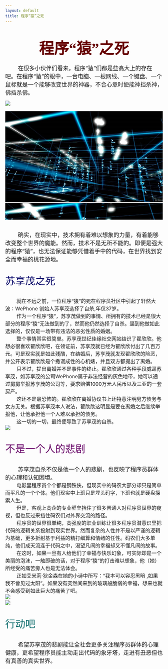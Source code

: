 ```yaml
---
layout: default
title: 程序“猿”之死
---
```


# <center><font size="7" font face="楷体" font color="#660000">程序“猿”之死</font></center>

<font size="4">&nbsp;&nbsp;&nbsp;&nbsp;&nbsp;&nbsp;&nbsp;&nbsp;在很多小伙伴们看来，程序“猿”们都是些高大上的存在吧。在程序“猿”的眼中，一台电脑、一根网线、一个键盘、一个鼠标就是一个能够改变世界的神器，不合心意时便能神挡杀神，佛挡杀佛。</font><br>

![](https://ss2.baidu.com/6ONYsjip0QIZ8tyhnq/it/u=3510515744,3244561785&fm=173&s=9A45E14C84640124515B1D000300D0D8&w=640&h=275&img.JPEG)

![](图片/黑客帝国.jpg)<br><br>

<font size="4">&nbsp;&nbsp;&nbsp;&nbsp;&nbsp;&nbsp;&nbsp;&nbsp;确实，在现实中，技术拥有着难以想象的力量，有着能够改变整个世界的魔能。然而，技术不是无所不能的。即便是强大的程序“猿”，也无法保证能够凭借着手中的代码，在世界找到安全而幸福的桃花源地。</font><br><br>

<font size="6" font color="#000066">苏享茂之死</font><br><br>

<font size="3">&nbsp;&nbsp;&nbsp;&nbsp;&nbsp;&nbsp;&nbsp;&nbsp;就在不远之前，一位程序“猿”的死在程序员社区中引起了轩然大波：WePhone 创始人苏享茂选择了自杀,年仅37岁。<br>
&nbsp;&nbsp;&nbsp;&nbsp;&nbsp;&nbsp;&nbsp;&nbsp;作为一个程序“猿”，苏享茂做到的事情、所拥有的技术已经是很大部分的程序“猿”无法做到的了，然而他仍然选择了自杀。逼到他做如此选择的，仅仅是一场带有违法的恶劣性质的婚姻。<br>
&nbsp;&nbsp;&nbsp;&nbsp;&nbsp;&nbsp;&nbsp;&nbsp;整个事情其实很简单。苏享茂世纪佳缘社交网站结识了翟欣欣。他想必很喜欢翟欣欣吧，在领证前，苏享茂就已经为翟欣欣付出了几百万元。可是现实就是如此残酷，在结婚后，苏享茂就发现翟欣欣的险恶，并公开表示翟欣欣是个撒谎成性的心机婊，并且双方都提出了离婚。<br>
&nbsp;&nbsp;&nbsp;&nbsp;&nbsp;&nbsp;&nbsp;&nbsp;只不过，提出离婚并不是事件的终止。翟欣欣通过各种手段威逼苏享茂，如苏享茂的公司WePhone属于非法经营的灰色地带，她可以通过舅舅举报苏享茂的公司等，要求赔偿1000万元人民币以及三亚的一套房产。<br>
&nbsp;&nbsp;&nbsp;&nbsp;&nbsp;&nbsp;&nbsp;&nbsp;这还不是最恐怖的。翟欣欣在离婚协议书上还特意注明男方债务与女方无关。根据苏享茂本人说法，翟欣欣这明显是要在离婚之后继续举报他，让他承担他一个人难以承担的债务。<br>
&nbsp;&nbsp;&nbsp;&nbsp;&nbsp;&nbsp;&nbsp;&nbsp;这一切的一切，最终便导致了苏享茂的自杀。</font><br>
![](https://ss0.bdstatic.com/70cFvHSh_Q1YnxGkpoWK1HF6hhy/it/u=1004391133,695098343&fm=26&gp=0.jpg)

<br>
<font size="6" font color="#660066">不是一个人的悲剧</font><br><br>

<font size="4">&nbsp;&nbsp;&nbsp;&nbsp;&nbsp;&nbsp;&nbsp;&nbsp;苏享茂自杀不仅是他一个人的悲剧，也反映了程序员群体的心理和认知困境。</font><br>
<font size="3">&nbsp;&nbsp;&nbsp;&nbsp;&nbsp;&nbsp;&nbsp;&nbsp;电影里程序员个个都是钢铁侠，但现实中的码农大部分却只是简单而平凡的一个个体。他们现实中上班只是埋头码字，下班也就是硬盘探索人生。<br>
&nbsp;&nbsp;&nbsp;&nbsp;&nbsp;&nbsp;&nbsp;&nbsp;但是，客观上高企的专业壁垒挡住了很多普通人对程序员世界的窥视，但也反过来挡住码农们对外界交流的路径。<br>
&nbsp;&nbsp;&nbsp;&nbsp;&nbsp;&nbsp;&nbsp;&nbsp;程序员的世界很单纯，高强度的职业训练让很多程序员潜意识里把代码的逻辑关系投射到现实世界。然而复杂的人性并不是以严谨的逻辑为基础，更多折射基于利益的精打细算和情绪的任性。码农们大多单纯，他们成天流连于代码之中，渴望凡间的幸福却又不懂凡间的故事。<br>
&nbsp;&nbsp;&nbsp;&nbsp;&nbsp;&nbsp;&nbsp;&nbsp;在这时，如果一旦有人给他们了幸福与快乐幻象，可实际却是一个美丽的泡沫，一触即破的话，对于程序“猿”的打击难以想象，他（她）所经受的痛苦旁人也是无法体会。<br>
&nbsp;&nbsp;&nbsp;&nbsp;&nbsp;&nbsp;&nbsp;&nbsp;正如艾米莉·狄金森在她的小诗中所写：“我本可以容忍黑暗 ,如果我不曾见过太阳”。如果没有突然间来到的玻璃般脆弱的幸福，想来也就不会感受到如此巨大的痛苦了吧。</font><br>
![](https://img.huxiucdn.com/article/cover/201709/09/125004948518.png)<br>
![](https://img.huxiucdn.com/article/cover/201709/09/125042329088.png)

<br>
<font size="6" font color="#006666">行动吧</font><br><br>

<font size="4">&nbsp;&nbsp;&nbsp;&nbsp;&nbsp;&nbsp;&nbsp;&nbsp;希望苏享茂的悲剧能让全社会更多关注程序员群体的心理健康，更希望程序员能主动走出代码的象牙塔，走进有丑恶但也有真善的真实世界。</font>
